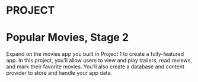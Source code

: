 # PROJECT
# Popular Movies, Stage 2
Expand on the movies app you built in Project 1 to create a fully-featured app. In this project, you’ll allow users to view and play trailers, read reviews, and mark their favorite movies. You’ll also create a database and content provider to store and handle your app data.
